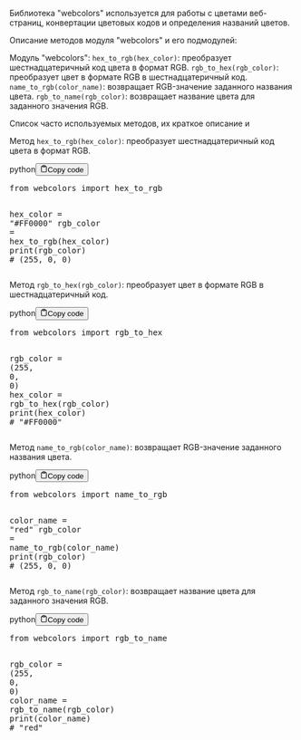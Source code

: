 <p>Библиотека "webcolors" используется для работы с цветами веб-страниц, конвертации цветовых кодов и определения названий цветов.</p>
<p>Описание методов модуля "webcolors" и его подмодулей:</p>
<p>Модуль "webcolors":
<code>hex_to_rgb(hex_color)</code>: преобразует шестнадцатеричный код цвета в формат RGB.
<code>rgb_to_hex(rgb_color)</code>: преобразует цвет в формате RGB в шестнадцатеричный код.
<code>name_to_rgb(color_name)</code>: возвращает RGB-значение заданного названия цвета.
<code>rgb_to_name(rgb_color)</code>: возвращает название цвета для заданного значения RGB.</p>
<p>Список часто используемых методов, их краткое описание и</p>
<p>Метод <code>hex_to_rgb(hex_color)</code>: преобразует шестнадцатеричный код цвета в формат RGB.</p>
<div class="code-element"><div class="lang-line"><text>python</text><button class="copy-button" id="code98d48bfcc39a3ee7d9cebe2787e2f8eab" onclick="copyCode(code98d48bfcc39a3ee7d9cebe2787e2f8ea, code98d48bfcc39a3ee7d9cebe2787e2f8eab)"><svg stroke="currentColor" fill="none" stroke-width="2" viewBox="0 0 24 24" stroke-linecap="round" stroke-linejoin="round" class="h-4 w-4" height="1em" width="1em" xmlns="http://www.w3.org/2000/svg"><path d="M16 4h2a2 2 0 0 1 2 2v14a2 2 0 0 1-2 2H6a2 2 0 0 1-2-2V6a2 2 0 0 1 2-2h2"></path><rect x="8" y="2" width="8" height="4" rx="1" ry="1"></rect></svg><text>Copy code</text></button></div><div class="code" id="code98d48bfcc39a3ee7d9cebe2787e2f8ea"><div class="highlight"><pre><span></span><span class="kn">from</span> <span class="nn">webcolors</span> <span class="kn">import</span> <span class="n">hex_to_rgb</span>

<span class="n">hex_color</span> <span class="o">=</span> <span class="s2">&quot;#FF0000&quot;</span>
<span class="n">rgb_color</span> <span class="o">=</span> <span class="n">hex_to_rgb</span><span class="p">(</span><span class="n">hex_color</span><span class="p">)</span>
<span class="nb">print</span><span class="p">(</span><span class="n">rgb_color</span><span class="p">)</span>  <span class="c1"># (255, 0, 0)</span>
</pre></div></div></div>

<p>Метод <code>rgb_to_hex(rgb_color)</code>: преобразует цвет в формате RGB в шестнадцатеричный код.</p>
<div class="code-element"><div class="lang-line"><text>python</text><button class="copy-button" id="coded03467fc93682f6eebc326015a4f19fcb" onclick="copyCode(coded03467fc93682f6eebc326015a4f19fc, coded03467fc93682f6eebc326015a4f19fcb)"><svg stroke="currentColor" fill="none" stroke-width="2" viewBox="0 0 24 24" stroke-linecap="round" stroke-linejoin="round" class="h-4 w-4" height="1em" width="1em" xmlns="http://www.w3.org/2000/svg"><path d="M16 4h2a2 2 0 0 1 2 2v14a2 2 0 0 1-2 2H6a2 2 0 0 1-2-2V6a2 2 0 0 1 2-2h2"></path><rect x="8" y="2" width="8" height="4" rx="1" ry="1"></rect></svg><text>Copy code</text></button></div><div class="code" id="coded03467fc93682f6eebc326015a4f19fc"><div class="highlight"><pre><span></span><span class="kn">from</span> <span class="nn">webcolors</span> <span class="kn">import</span> <span class="n">rgb_to_hex</span>

<span class="n">rgb_color</span> <span class="o">=</span> <span class="p">(</span><span class="mi">255</span><span class="p">,</span> <span class="mi">0</span><span class="p">,</span> <span class="mi">0</span><span class="p">)</span>
<span class="n">hex_color</span> <span class="o">=</span> <span class="n">rgb_to_hex</span><span class="p">(</span><span class="n">rgb_color</span><span class="p">)</span>
<span class="nb">print</span><span class="p">(</span><span class="n">hex_color</span><span class="p">)</span>  <span class="c1"># &quot;#FF0000&quot;</span>
</pre></div></div></div>

<p>Метод <code>name_to_rgb(color_name)</code>: возвращает RGB-значение заданного названия цвета.</p>
<div class="code-element"><div class="lang-line"><text>python</text><button class="copy-button" id="code7257ecfb257cf73566f451c28b09dac4b" onclick="copyCode(code7257ecfb257cf73566f451c28b09dac4, code7257ecfb257cf73566f451c28b09dac4b)"><svg stroke="currentColor" fill="none" stroke-width="2" viewBox="0 0 24 24" stroke-linecap="round" stroke-linejoin="round" class="h-4 w-4" height="1em" width="1em" xmlns="http://www.w3.org/2000/svg"><path d="M16 4h2a2 2 0 0 1 2 2v14a2 2 0 0 1-2 2H6a2 2 0 0 1-2-2V6a2 2 0 0 1 2-2h2"></path><rect x="8" y="2" width="8" height="4" rx="1" ry="1"></rect></svg><text>Copy code</text></button></div><div class="code" id="code7257ecfb257cf73566f451c28b09dac4"><div class="highlight"><pre><span></span><span class="kn">from</span> <span class="nn">webcolors</span> <span class="kn">import</span> <span class="n">name_to_rgb</span>

<span class="n">color_name</span> <span class="o">=</span> <span class="s2">&quot;red&quot;</span>
<span class="n">rgb_color</span> <span class="o">=</span> <span class="n">name_to_rgb</span><span class="p">(</span><span class="n">color_name</span><span class="p">)</span>
<span class="nb">print</span><span class="p">(</span><span class="n">rgb_color</span><span class="p">)</span>  <span class="c1"># (255, 0, 0)</span>
</pre></div></div></div>

<p>Метод <code>rgb_to_name(rgb_color)</code>: возвращает название цвета для заданного значения RGB.</p>
<div class="code-element"><div class="lang-line"><text>python</text><button class="copy-button" id="codeca3b68d5bcaf4533517ae5134929deb8b" onclick="copyCode(codeca3b68d5bcaf4533517ae5134929deb8, codeca3b68d5bcaf4533517ae5134929deb8b)"><svg stroke="currentColor" fill="none" stroke-width="2" viewBox="0 0 24 24" stroke-linecap="round" stroke-linejoin="round" class="h-4 w-4" height="1em" width="1em" xmlns="http://www.w3.org/2000/svg"><path d="M16 4h2a2 2 0 0 1 2 2v14a2 2 0 0 1-2 2H6a2 2 0 0 1-2-2V6a2 2 0 0 1 2-2h2"></path><rect x="8" y="2" width="8" height="4" rx="1" ry="1"></rect></svg><text>Copy code</text></button></div><div class="code" id="codeca3b68d5bcaf4533517ae5134929deb8"><div class="highlight"><pre><span></span><span class="kn">from</span> <span class="nn">webcolors</span> <span class="kn">import</span> <span class="n">rgb_to_name</span>

<span class="n">rgb_color</span> <span class="o">=</span> <span class="p">(</span><span class="mi">255</span><span class="p">,</span> <span class="mi">0</span><span class="p">,</span> <span class="mi">0</span><span class="p">)</span>
<span class="n">color_name</span> <span class="o">=</span> <span class="n">rgb_to_name</span><span class="p">(</span><span class="n">rgb_color</span><span class="p">)</span>
<span class="nb">print</span><span class="p">(</span><span class="n">color_name</span><span class="p">)</span>  <span class="c1"># &quot;red&quot;</span>
</pre></div></div></div>